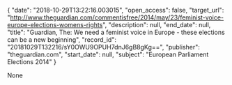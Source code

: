 {
  "date": "2018-10-29T13:22:16.003015", 
  "open_access": false, 
  "target_url": "http://www.theguardian.com/commentisfree/2014/may/23/feminist-voice-europe-elections-womens-rights", 
  "description": null, 
  "end_date": null, 
  "title": "Guardian, The: We need a feminist voice in Europe - these elections can be a new beginning", 
  "record_id": "20181029T132216/sY0OWU9OPUH7dnJ6gB8gKg==", 
  "publisher": "theguardian.com", 
  "start_date": null, 
  "subject": "European Parliament Elections 2014"
}

None